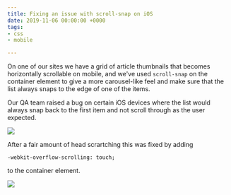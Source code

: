 ```yaml
---
title: Fixing an issue with scroll-snap on iOS
date: 2019-11-06 00:00:00 +0000
tags:
- css
- mobile

---
```

On one of our sites we have a grid of article thumbnails that becomes horizontally scrollable on mobile, and we've used `scroll-snap` on the container element to give a more carousel-like feel and make sure that the list always snaps to the edge of one of the items.

Our QA team raised a bug on certain iOS devices where the list would always snap back to the first item and not scroll through as the user expected.

![](https://media.giphy.com/media/ZdNd2oQCV3yrMrfpZs/giphy.gif)

After a fair amount of head scrartching this was fixed by adding

    -webkit-overflow-scrolling: touch;

to the container element.

![](https://media.giphy.com/media/d7BjVQoKpG0WhxchJY/giphy.gif)